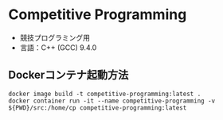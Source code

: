 # Competitive Programming

- 競技プログラミング用
- 言語：C++ (GCC) 9.4.0


## Dockerコンテナ起動方法

```
docker image build -t competitive-programming:latest .
docker container run -it --name competitive-programming -v ${PWD}/src:/home/cp competitive-programming:latest
```
